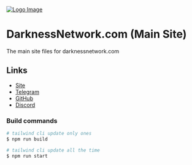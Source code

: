 [![Logo Image](https://cdn.discordapp.com/attachments/875761961521000451/1031513384492990495/photo.png)](https://darknessnetwork.com/)

# DarknessNetwork.com (Main Site)
The main site files for darknessnetwork.com

## Links
* [Site](http://www.darknessnetwork.com)
* [Telegram](https://t.me/darknessnetworks)
* [GitHub](https://github.com/DarknessNetwork)
* [Discord](https://discord.gg/z2pTjrpw6p)

### Build commands

```bash
# tailwind cli update only ones
$ npm run build

# tailwind cli update all the time
$ npm run start
```